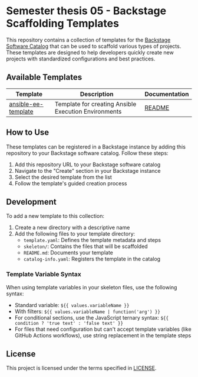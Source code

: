 # Semester thesis 05 - Backstage Scaffolding Templates

This repository contains a collection of templates for the [Backstage Software Catalog](https://backstage.io/docs/features/software-templates/) that can be used to scaffold various types of projects. These templates are designed to help developers quickly create new projects with standardized configurations and best practices.

## Available Templates

| Template                                      | Description                                          | Documentation                             |
| --------------------------------------------- | ---------------------------------------------------- | ----------------------------------------- |
| [ansible-ee-template](./ansible-ee-template/) | Template for creating Ansible Execution Environments | [README](./ansible-ee-template/README.md) |

## How to Use

These templates can be registered in a Backstage instance by adding this repository to your Backstage software catalog. Follow these steps:

1. Add this repository URL to your Backstage software catalog
2. Navigate to the "Create" section in your Backstage instance
3. Select the desired template from the list
4. Follow the template's guided creation process

## Development

To add a new template to this collection:

1. Create a new directory with a descriptive name
2. Add the following files to your template directory:
   - `template.yaml`: Defines the template metadata and steps
   - `skeleton/`: Contains the files that will be scaffolded
   - `README.md`: Documents your template
   - `catalog-info.yaml`: Registers the template in the catalog

### Template Variable Syntax

When using template variables in your skeleton files, use the following syntax:

- Standard variable: `${{ values.variableName }}`
- With filters: `${{ values.variableName | function('arg') }}`
- For conditional sections, use the JavaScript ternary syntax: `${{ condition ? 'true text' : 'false text' }}`
- For files that need configuration but can't accept template variables (like GitHub Actions workflows), use string replacement in the template steps

## License

This project is licensed under the terms specified in [LICENSE](./LICENSE).

